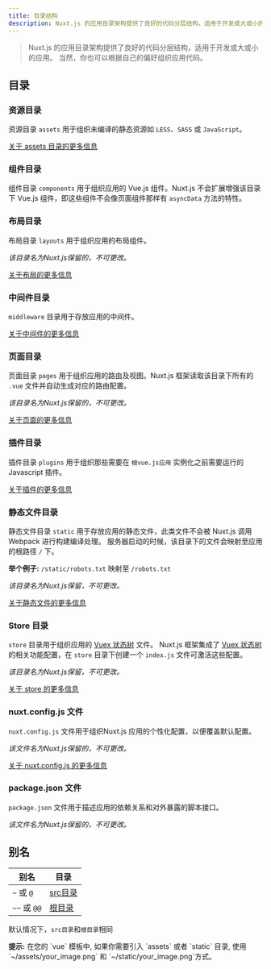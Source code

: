 ```yaml
---
title: 目录结构
description: Nuxt.js 的应用目录架构提供了良好的代码分层结构，适用于开发或大或小的应用。
---
```


> Nuxt.js 的应用目录架构提供了良好的代码分层结构，适用于开发或大或小的应用。 当然，你也可以根据自己的偏好组织应用代码。

## 目录

### 资源目录

资源目录 `assets` 用于组织未编译的静态资源如 `LESS`、`SASS` 或 `JavaScript`。

[关于 assets 目录的更多信息](/guide/assets)

### 组件目录

组件目录 `components` 用于组织应用的 Vue.js 组件。Nuxt.js 不会扩展增强该目录下 Vue.js 组件，即这些组件不会像页面组件那样有 `asyncData` 方法的特性。

### 布局目录

布局目录 `layouts` 用于组织应用的布局组件。

_该目录名为Nuxt.js保留的，不可更改。_

[关于布局的更多信息](/guide/views#布局)

### 中间件目录

`middleware` 目录用于存放应用的中间件。

[关于中间件的更多信息](/guide/routing#中间件)

### 页面目录

页面目录 `pages` 用于组织应用的路由及视图。Nuxt.js 框架读取该目录下所有的 `.vue` 文件并自动生成对应的路由配置。

_该目录名为Nuxt.js保留的，不可更改。_

[关于页面的更多信息](/guide/views)

### 插件目录

插件目录 `plugins` 用于组织那些需要在 `根vue.js应用` 实例化之前需要运行的 Javascript 插件。

[关于插件的更多信息](/guide/plugins)

### 静态文件目录

静态文件目录 `static` 用于存放应用的静态文件，此类文件不会被 Nuxt.js 调用 Webpack 进行构建编译处理。
服务器启动的时候，该目录下的文件会映射至应用的根路径 `/` 下。

**举个例子:** `/static/robots.txt` 映射至 `/robots.txt`

_该目录名为Nuxt.js保留，不可更改。_

[关于静态文件的更多信息](/guide/assets#静态文件)

### Store 目录

`store` 目录用于组织应用的 [Vuex 状态树](http://vuex.vuejs.org) 文件。
Nuxt.js 框架集成了 [Vuex 状态树](http://vuex.vuejs.org) 的相关功能配置，在 `store` 目录下创建一个 `index.js` 文件可激活这些配置。

_该目录名为Nuxt.js保留，不可更改。_

[关于 store 的更多信息](/guide/vuex-store)

### nuxt.config.js 文件

`nuxt.config.js` 文件用于组织Nuxt.js 应用的个性化配置，以便覆盖默认配置。

_该文件名为Nuxt.js保留的，不可更改。_

[关于 nuxt.config.js 的更多信息](/guide/configuration)

### package.json 文件

`package.json` 文件用于描述应用的依赖关系和对外暴露的脚本接口。

_该文件名为Nuxt.js保留的，不可更改。_

## 别名

| 别名 | 目录 |
|-----|------|
| `~` 或 `@` | [src目录](/api/configuration-srcdir) |
| `~~` 或 `@@` | [根目录](/api/configuration-rootdir) |

默认情况下，`src目录`和`根目录`相同

<p class="Alert Alert--nuxt-green"><b>提示:</b> 在您的 `vue` 模板中, 如果你需要引入 `assets` 或者 `static` 目录, 使用 `~/assets/your_image.png` 和 `~/static/your_image.png`方式。</p>
